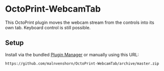 # OctoPrint-WebcamTab

This OctoPrint plugin moves the webcam stream from the controls into its own tab. Keyboard control is still possible.

## Setup

Install via the bundled [Plugin Manager](https://github.com/foosel/OctoPrint/wiki/Plugin:-Plugin-Manager)
or manually using this URL:

    https://github.com/malnvenshorn/OctoPrint-WebcamTab/archive/master.zip

